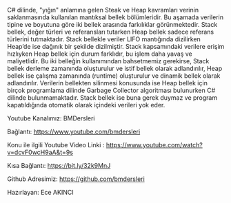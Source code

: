 C# dilinde, "yığın" anlamına gelen Steak ve Heap kavramları verinin saklanmasında kullanılan mantıksal bellek bölümleridir. Bu aşamada verilerin tipine ve boyutuna göre iki bellek arasında farkılıklar görünmektedir. Stack bellek, değer türleri ve referansları tutarken Heap bellek sadece referans türlerini tutmaktadır. Stack bellekle veriler LIFO mantığında dizilirken Heap’de ise dağınık bir şekilde dizilmiştir. Stack kapsamındaki verilere erişim hızlıyken Heap bellek için durum farklıdır, bu işlem daha yavaş ve maliyetlidir.
 Bu iki belleğin kullanımından bahsetmemiz gerekirse, Stack bellek derleme zamanında oluşturulur ve istif bellek olarak adlandırılır, Heap bellek ise çalışma zamanında (runtime) oluşturulur ve dinamik bellek olarak adlandırılır. Verilerin bellekten silinmesi konusunda ise Heap bellek için birçok programlama dilinde Garbage Collector algoritması bulunurken C# dilinde bulunmamaktadır. Stack bellek ise buna gerek duymaz ve program kapatıldığında otomatik olarak içindeki verileri yok eder.

Youtube Kanalımız: BMDersleri

Bağlantı: https://www.youtube.com/bmdersleri

Konu ile ilgili Youtube Video Linki : https://www.youtube.com/watch?v=dcvF0wcH9aA&t=9s

Kısa Bağlantı: https://bit.ly/32k9MnJ

Github Adresimiz: https://github.com/bmdersleri

Hazırlayan: Ece AKINCI
